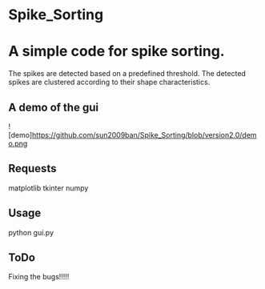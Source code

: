 # Spike_Sorting
# A simple code for spike sorting.

The spikes are detected based on a predefined threshold.
The detected spikes are clustered according to their shape characteristics.

## A demo of the gui 
![demo]https://github.com/sun2009ban/Spike_Sorting/blob/version2.0/demo.png

## Requests
matplotlib
tkinter
numpy

## Usage
python gui.py

## ToDo
Fixing the bugs!!!!!
